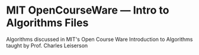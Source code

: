 # MIT OpenCourseWare — Intro to Algorithms Files

Algorithms discussed in MIT's Open Course Ware Introduction to Algorithms taught by Prof. Charles Leiserson